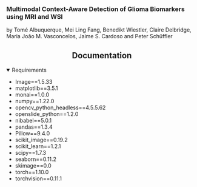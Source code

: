 ### Multimodal Context-Aware Detection of Glioma Biomarkers using MRI and WSI

by Tomé Albuquerque, Mei Ling Fang, Benedikt Wiestler, Claire Delbridge, Maria João M. Vasconcelos, Jaime S. Cardoso and
Peter Schüffler


## <div align="center">Documentation</div>
<details open>
<summary>Requirements</summary>

* Image==1.5.33
* matplotlib==3.5.1
* monai==1.0.0
* numpy==1.22.0
* opencv_python_headless==4.5.5.62
* openslide_python==1.2.0
* nibabel==5.0.1
* pandas==1.3.4
* Pillow==9.4.0
* scikit_image==0.19.2
* scikit_learn==1.2.1
* scipy==1.7.3
* seaborn==0.11.2
* skimage==0.0
* torch==1.10.0
* torchvision==0.11.1


